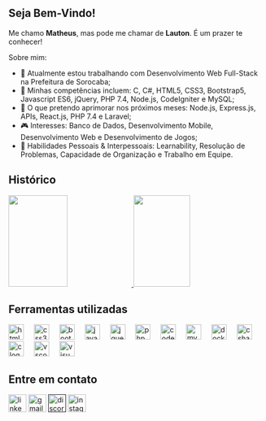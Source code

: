 ## Seja Bem-Vindo!
<p>Me chamo <b>Matheus</b>, mas pode me chamar de <b>Lauton</b>. É um prazer te conhecer!</p>
<p>Sobre mim:</p>

<ul>
  <li>🔭 Atualmente estou trabalhando com Desenvolvimento Web Full-Stack na Prefeitura de Sorocaba;</li> 
  <li>🧠 Minhas competências incluem: C, C#, HTML5, CSS3, Bootstrap5, Javascript ES6, jQuery, PHP 7.4, Node.js, CodeIgniter e MySQL;</li>
  <li>🌱 O que pretendo aprimorar nos próximos meses: Node.js, Express.js, APIs, React.js, PHP 7.4 e Laravel;</li>
  <li>🎮 Interesses: Banco de Dados, Desenvolvimento Mobile, Desenvolvimento Web e Desenvolvimento de Jogos;</li>
  <li>💬 Habilidades Pessoais & Interpessoais: Learnability, Resolução de Problemas, Capacidade de Organização e Trabalho em Equipe.</li>
  </ul>


## Histórico
<div>
  <a href="https://github.com/lautones">
    <picture>
      <source srcset="https://github-readme-stats.vercel.app/api?username=lautones&show_icons=true&theme=tokyonight&hide_border=true" media="(prefers-color-scheme: dark)"/>
      <source srcset="https://github-readme-stats.vercel.app/api?username=lautones&show_icons=true&hide_border=true" media="(prefers-color-scheme: light), (prefers-color-scheme: no-preference)"/>
      <img height="180em" width="48%" src="https://github-readme-stats.vercel.app/api?username=lautones&show_icons=true&theme=dracula&hide_border=true"/>
    </picture>
    <img height="180em" width="47%" src="https://github-readme-stats.vercel.app/api/top-langs/?username=lautones&layout=compact&show_icons=true&theme=tokyonight&hide_border=true"/>
  </a>
</div>

## Ferramentas utilizadas
<div align="left">
  <img src="https://cdn.jsdelivr.net/gh/devicons/devicon/icons/html5/html5-original.svg" height="30" alt="html5 logo"  />
  <img width="12" />
  <img src="https://cdn.jsdelivr.net/gh/devicons/devicon/icons/css3/css3-original.svg" height="30" alt="css3 logo"  />
  <img width="12" />
  <img src="https://cdn.jsdelivr.net/gh/devicons/devicon/icons/bootstrap/bootstrap-original.svg" height="30" alt="bootstrap logo"  />
  <img width="12" />
  <img src="https://cdn.jsdelivr.net/gh/devicons/devicon/icons/javascript/javascript-original.svg" height="30" alt="javascript logo"  />
  <img width="12" />
  <img src="https://cdn.jsdelivr.net/gh/devicons/devicon/icons/jquery/jquery-original.svg" height="30" alt="jquery logo"  />
  <img width="12" />
  <img src="https://cdn.jsdelivr.net/gh/devicons/devicon/icons/php/php-original.svg" height="30" alt="php logo"  />
  <img width="12" />
  <img src="https://cdn.jsdelivr.net/gh/devicons/devicon/icons/codeigniter/codeigniter-plain.svg" height="30" alt="codeigniter logo"  />
  <img width="12" />
  <img src="https://cdn.jsdelivr.net/gh/devicons/devicon/icons/mysql/mysql-original.svg" height="30" alt="mysql logo"  />
  <img width="12" />
  <img src="https://cdn.jsdelivr.net/gh/devicons/devicon/icons/docker/docker-original.svg" height="30" alt="docker logo"  />
  <img width="12" />
  <img src="https://cdn.jsdelivr.net/gh/devicons/devicon/icons/csharp/csharp-original.svg" height="30" alt="csharp logo"  />
  <img width="12" />
  <img src="https://cdn.jsdelivr.net/gh/devicons/devicon/icons/c/c-original.svg" height="30" alt="c logo"  />
  <img width="12" />
  <img src="https://cdn.jsdelivr.net/gh/devicons/devicon/icons/vscode/vscode-original.svg" height="30" alt="vscode logo"  />
  <img width="12" />
  <img src="https://cdn.jsdelivr.net/gh/devicons/devicon/icons/visualstudio/visualstudio-plain.svg" height="30" alt="visualstudio logo"  />
</div>

###
## Entre em contato
<div align="left">
  <a href="https://www.linkedin.com/in/matheus-lauton/"><img src="https://img.shields.io/static/v1?message=LinkedIn&logo=linkedin&label=&color=0077B5&logoColor=white&labelColor=&style=for-the-badge" height="35" alt="linkedin logo"/></a>
  <a href="mailto:mlautonsantana@gmail.com"><img src="https://img.shields.io/static/v1?message=Gmail&logo=gmail&label=&color=D14836&logoColor=white&labelColor=&style=for-the-badge" height="35" alt="gmail logo"/></a>
  <a href=""><img src="https://img.shields.io/static/v1?message=Discord&logo=discord&label=&color=7289DA&logoColor=white&labelColor=&style=for-the-badge" height="35" alt="discord logo"/></a>
  <a href="https://www.instagram.com/matheus_lauton/"><img src="https://img.shields.io/static/v1?message=Instagram&logo=instagram&label=&color=E4405F&logoColor=white&labelColor=&style=for-the-badge" height="35" alt="instagram logo"/></a>
</div>

###
